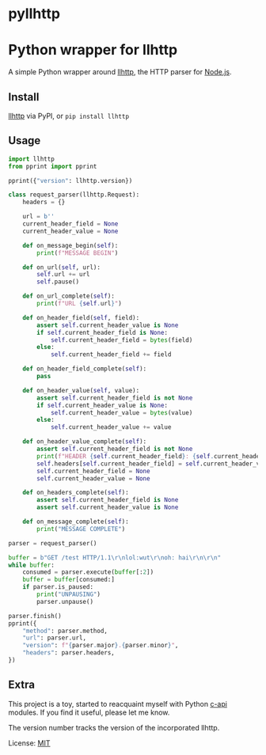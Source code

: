 # pyllhttp
Python wrapper for llhttp
======

A simple Python wrapper around [llhttp](https://github.com/nodejs/llhttp),
the HTTP parser for [Node.js](https://nodejs.org/).

## Install

[llhttp](https://pypi.org/project/llhttp/) via PyPI, or `pip install llhttp`

## Usage

```python
import llhttp
from pprint import pprint

pprint({"version": llhttp.version})

class request_parser(llhttp.Request):
    headers = {}

    url = b''
    current_header_field = None
    current_header_value = None

    def on_message_begin(self):
        print(f"MESSAGE BEGIN")

    def on_url(self, url):
        self.url += url
        self.pause()

    def on_url_complete(self):
        print(f"URL {self.url}")

    def on_header_field(self, field):
        assert self.current_header_value is None
        if self.current_header_field is None:
            self.current_header_field = bytes(field)
        else:
            self.current_header_field += field

    def on_header_field_complete(self):
        pass

    def on_header_value(self, value):
        assert self.current_header_field is not None
        if self.current_header_value is None:
            self.current_header_value = bytes(value)
        else:
            self.current_header_value += value

    def on_header_value_complete(self):
        assert self.current_header_field is not None
        print(f"HEADER {self.current_header_field}: {self.current_header_value}")
        self.headers[self.current_header_field] = self.current_header_value
        self.current_header_field = None
        self.current_header_value = None

    def on_headers_complete(self):
        assert self.current_header_field is None
        assert self.current_header_value is None

    def on_message_complete(self):
        print("MESSAGE COMPLETE")

parser = request_parser()

buffer = b"GET /test HTTP/1.1\r\nlol:wut\r\noh: hai\r\n\r\n"
while buffer:
    consumed = parser.execute(buffer[:2])
    buffer = buffer[consumed:]
    if parser.is_paused:
        print("UNPAUSING")
        parser.unpause()

parser.finish()
pprint({
    "method": parser.method,
    "url": parser.url,
    "version": f"{parser.major}.{parser.minor}",
    "headers": parser.headers,
})
```

## Extra

This project is a toy, started to reacquaint myself with Python
[c-api](https://docs.python.org/3/c-api/) modules.  If you find it useful,
please let me know.

The version number tracks the version of the incorporated llhttp.

License: [MIT](https://opensource.org/licenses/MIT)
